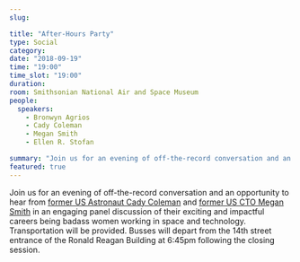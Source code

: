 ```yaml
---
slug:

title: "After-Hours Party"
type: Social
category:
date: "2018-09-19"
time: "19:00"
time_slot: "19:00"
duration:
room: Smithsonian National Air and Space Museum
people:
  speakers:
    - Bronwyn Agrios
    - Cady Coleman
    - Megan Smith
    - Ellen R. Stofan

summary: "Join us for an evening of off-the-record conversation and an opportunity to hear from former US Astronaut Cady Coleman and former US CTO Megan Smith in an engaging panel discussion of their exciting and impactful careers being badass women working in space and technology. Transportation will be provided. Busses will depart from the 14th street entrance of the Ronald Reagan Building at 6:45pm following the closing session."
featured: true
---
```

Join us for an evening of off-the-record conversation and an opportunity to hear from [former US Astronaut Cady Coleman](https://2018.satsummit.io/speakers/cady-coleman/) and [former US CTO Megan Smith](https://2018.satsummit.io/speakers/megan-smith/) in an engaging panel discussion of their exciting and impactful careers being badass women working in space and technology. Transportation will be provided. Busses will depart from the 14th street entrance of the Ronald Reagan Building at 6:45pm following the closing session.
